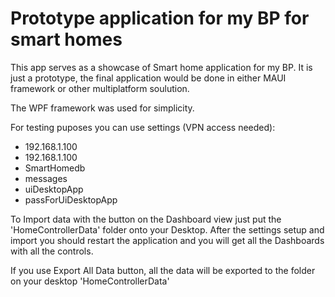 # Prototype application for my BP for smart homes

This app serves as a showcase of Smart home application for my BP.
It is just a prototype, the final application would be done in either MAUI framework or other multiplatform soulution.

The WPF framework was used for simplicity.


For testing puposes you can use settings (VPN access needed):

- 192.168.1.100
- 192.168.1.100
- SmartHomedb
- messages
- uiDesktopApp
- passForUiDesktopApp

To Import data with the button on the Dashboard view just put the 'HomeControllerData' folder onto your Desktop. After the settings setup and import you should restart the application and you will get all the Dashboards with all the controls.

If you use Export All Data button, all the data will be exported to the folder on your desktop 'HomeControllerData'
